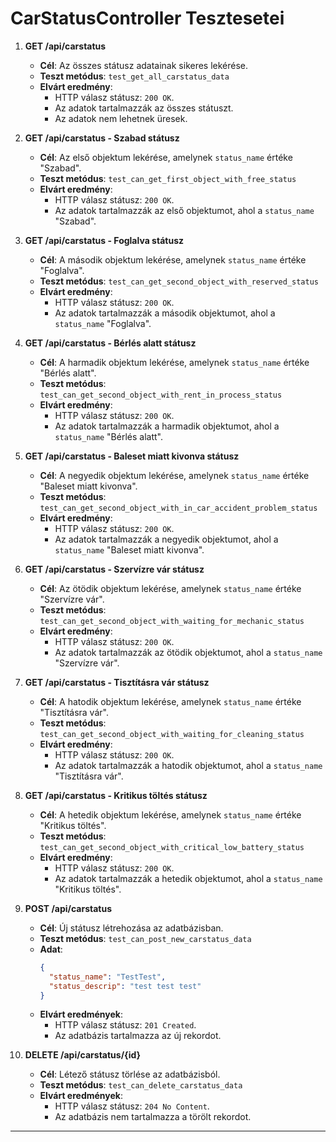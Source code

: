 # CarStatusController Tesztesetei

1. **GET /api/carstatus**

   - **Cél**: Az összes státusz adatainak sikeres lekérése.
   - **Teszt metódus**: `test_get_all_carstatus_data`
   - **Elvárt eredmény**:
     - HTTP válasz státusz: `200 OK`.
     - Az adatok tartalmazzák az összes státuszt.
     - Az adatok nem lehetnek üresek.

2. **GET /api/carstatus - Szabad státusz**

   - **Cél**: Az első objektum lekérése, amelynek `status_name` értéke "Szabad".
   - **Teszt metódus**: `test_can_get_first_object_with_free_status`
   - **Elvárt eredmény**:
     - HTTP válasz státusz: `200 OK`.
     - Az adatok tartalmazzák az első objektumot, ahol a `status_name` "Szabad".

3. **GET /api/carstatus - Foglalva státusz**

   - **Cél**: A második objektum lekérése, amelynek `status_name` értéke "Foglalva".
   - **Teszt metódus**: `test_can_get_second_object_with_reserved_status`
   - **Elvárt eredmény**:
     - HTTP válasz státusz: `200 OK`.
     - Az adatok tartalmazzák a második objektumot, ahol a `status_name` "Foglalva".

4. **GET /api/carstatus - Bérlés alatt státusz**

   - **Cél**: A harmadik objektum lekérése, amelynek `status_name` értéke "Bérlés alatt".
   - **Teszt metódus**: `test_can_get_second_object_with_rent_in_process_status`
   - **Elvárt eredmény**:
     - HTTP válasz státusz: `200 OK`.
     - Az adatok tartalmazzák a harmadik objektumot, ahol a `status_name` "Bérlés alatt".

5. **GET /api/carstatus - Baleset miatt kivonva státusz**

   - **Cél**: A negyedik objektum lekérése, amelynek `status_name` értéke "Baleset miatt kivonva".
   - **Teszt metódus**: `test_can_get_second_object_with_in_car_accident_problem_status`
   - **Elvárt eredmény**:
     - HTTP válasz státusz: `200 OK`.
     - Az adatok tartalmazzák a negyedik objektumot, ahol a `status_name` "Baleset miatt kivonva".

6. **GET /api/carstatus - Szervízre vár státusz**

   - **Cél**: Az ötödik objektum lekérése, amelynek `status_name` értéke "Szervízre vár".
   - **Teszt metódus**: `test_can_get_second_object_with_waiting_for_mechanic_status`
   - **Elvárt eredmény**:
     - HTTP válasz státusz: `200 OK`.
     - Az adatok tartalmazzák az ötödik objektumot, ahol a `status_name` "Szervízre vár".

7. **GET /api/carstatus - Tisztításra vár státusz**

   - **Cél**: A hatodik objektum lekérése, amelynek `status_name` értéke "Tisztításra vár".
   - **Teszt metódus**: `test_can_get_second_object_with_waiting_for_cleaning_status`
   - **Elvárt eredmény**:
     - HTTP válasz státusz: `200 OK`.
     - Az adatok tartalmazzák a hatodik objektumot, ahol a `status_name` "Tisztításra vár".

8. **GET /api/carstatus - Kritikus töltés státusz**

   - **Cél**: A hetedik objektum lekérése, amelynek `status_name` értéke "Kritikus töltés".
   - **Teszt metódus**: `test_can_get_second_object_with_critical_low_battery_status`
   - **Elvárt eredmény**:
     - HTTP válasz státusz: `200 OK`.
     - Az adatok tartalmazzák a hetedik objektumot, ahol a `status_name` "Kritikus töltés".

9. **POST /api/carstatus**

   - **Cél**: Új státusz létrehozása az adatbázisban.
   - **Teszt metódus**: `test_can_post_new_carstatus_data`
   - **Adat**:
     ```json
     {
       "status_name": "TestTest",
       "status_descrip": "test test test"
     }
     ```
   - **Elvárt eredmények**:
     - HTTP válasz státusz: `201 Created`.
     - Az adatbázis tartalmazza az új rekordot.

10. **DELETE /api/carstatus/{id}**

    - **Cél**: Létező státusz törlése az adatbázisból.
    - **Teszt metódus**: `test_can_delete_carstatus_data`
    - **Elvárt eredmények**:
      - HTTP válasz státusz: `204 No Content`.
      - Az adatbázis nem tartalmazza a törölt rekordot.
---




